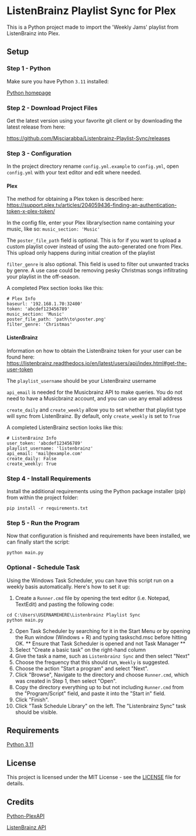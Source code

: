 # ListenBrainz Playlist Sync for Plex

This is a Python project made to import the 'Weekly Jams' playlist from ListenBrainz into Plex.

## Setup
### Step 1 - Python
Make sure you have Python `3.11` installed:

[Python homepage](https://www.python.org/)

### Step 2 - Download Project Files
Get the latest version using your favorite git client or by downloading the latest release from here:

https://github.com/Mjsciarabba/Listenbrainz-Playlist-Sync/releases

### Step 3 - Configuration
In the project directory rename `config.yml.example` to `config.yml`, open `config.yml` with your text editor and edit where needed.

#### Plex
The method for obtaining a Plex token is described here: https://support.plex.tv/articles/204059436-finding-an-authentication-token-x-plex-token/

In the config file, enter your Plex library/section name containing your music, like so:
`music_section: 'Music'` 

The `poster_file_path` field is optional. This is for if you want to upload a custom playlist cover instead of using the 
auto-generated one from Plex. This upload only happens during initial creation of the playlist

`filter_genre` is also optional. This field is used to filter out unwanted tracks by genre. A use case could be removing pesky Christmas songs infiltrating your playlist in the off-season.

A completed Plex section looks like this:

```
# Plex Info
baseurl: '192.168.1.70:32400' 
token: 'abcdef123456789' 
music_section: 'Music' 
poster_file_path: 'path\to\poster.png'
filter_genre: 'Christmas'
```

#### ListenBrainz
Information on how to obtain the ListenBrainz token for your user can be found here: https://listenbrainz.readthedocs.io/en/latest/users/api/index.html#get-the-user-token

The `playlist_username` should be your ListenBrainz username

`api_email` is needed for the Musicbrainz API to make queries. You do not need to have a Musicbrainz account, and you 
can use any email address

`create_daily` and `create_weekly` allow you to set whether that playlist type will sync from ListenBrainz. By default, only `create_weekly` is set to `True`

A completed ListenBrainz section looks like this:
```
# ListenBrainz Info
user_token: 'abcdef123456789' 
playlist_username: 'listenbrainz'
api_email: 'mail@example.com'
create_daily: False
create_weekly: True
```

### Step 4 - Install Requirements

Install the additional requirements using the Python package installer (pip) from within the project folder:

`pip install -r requirements.txt`

### Step 5 - Run the Program
Now that configuration is finished and requirements have been installed, we can finally start the script:

`python main.py`

### Optional - Schedule Task
Using the Windows Task Scheduler, you can have this script run on a weekly basis automatically. Here's how to set it up:

1. Create a `Runner.cmd` file by opening the text editor (i.e. Notepad, TextEdit) and pasting the following code:
```
cd C:\Users\USERNAMEHERE\Listenbrainz Playlist Sync
python main.py
```
2. Open Task Scheduler by searching for it in the Start Menu or by opening the Run window (Windows + R) and typing taskschd.msc before hitting OK.
** Ensure that Task Scheduler is opened and not Task Manager **
3. Select "Create a basic task" on the right-hand column
4. Give the task a name, such as `Listenbrainz Sync` and then select "Next"
5. Choose the frequency that this should run, `Weekly` is suggested.
6. Choose the action "Start a program" and select "Next".
7. Click "Browse", Navigate to the directory and choose `Runner.cmd`, which was created in Step 1, then select "Open".
8. Copy the directory everything up to but not including `Runner.cmd` from the "Program/Script" field, and paste it into the "Start in" field.
9. Click "Finish".
10. Click "Task Schedule Library" on the left. The "Listenbrainz Sync" task should be visible.


## Requirements

[Python 3.11](https://www.python.org/)

## License

This project is licensed under the MIT License - see the [LICENSE](LICENSE) file for details.

## Credits

[Python-PlexAPI](https://github.com/pkkid/python-plexapi)

[ListenBrainz API](https://listenbrainz.readthedocs.io/en/latest/users/api/index.html)